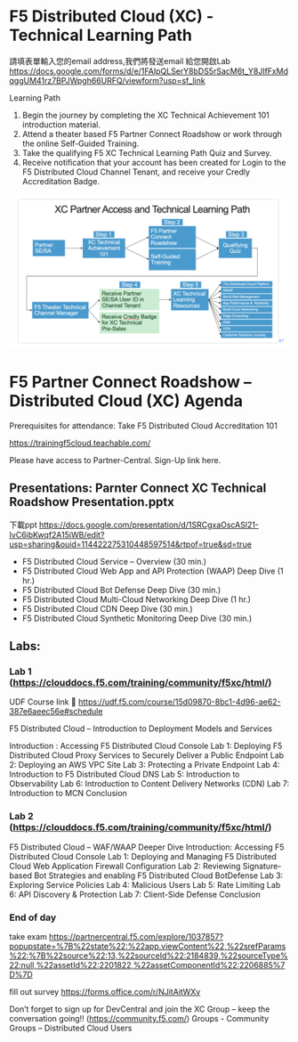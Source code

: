 # F5 Distributed Cloud (XC) - Technical Learning Path

請填表單輸入您的email address,我們將發送email 給您開啟Lab
https://docs.google.com/forms/d/e/1FAIpQLSerY8bDS5rSacM6t_Y8JlfFxMdqggUM41rz7BPJWpgh66URFQ/viewform?usp=sf_link

Learning Path
1.	Begin the journey by completing the XC Technical Achievement 101 introduction material.
2.	Attend a theater based F5 Partner Connect Roadshow or work through the online Self-Guided Training.
3.	Take the qualifying F5 XC Technical Learning Path Quiz and Survey.
4.	Receive notification that your account has been created for Login to the F5 Distributed Cloud Channel Tenant, and receive your Credly Accreditation Badge.


![Alt text](learningpath.png)

# F5 Partner Connect Roadshow – Distributed Cloud (XC) Agenda
 
Prerequisites for attendance:  Take F5 Distributed Cloud Accreditation 101 

https://trainingf5cloud.teachable.com/

Please have access to Partner-Central. Sign-Up link here.
 
## Presentations: Parnter Connect XC Technical Roadshow Presentation.pptx

下載ppt
https://docs.google.com/presentation/d/1SRCgxaOscASl21-IvC6ibKwqf2A15iWB/edit?usp=sharing&ouid=114422275310448597514&rtpof=true&sd=true

- F5 Distributed Cloud Service – Overview (30 min.)
- F5 Distributed Cloud Web App and API Protection (WAAP) Deep Dive (1 hr.)
- F5 Distributed Cloud Bot Defense Deep Dive (30 min.)
- F5 Distributed Cloud Multi-Cloud Networking Deep Dive (1 hr.)
- F5 Distributed Cloud CDN Deep Dive (30 min.)
- F5 Distributed Cloud Synthetic Monitoring Deep Dive (30 min.)
 
## Labs:
 
### Lab 1 (https://clouddocs.f5.com/training/community/f5xc/html/)

UDF Course link  https://udf.f5.com/course/15d09870-8bc1-4d96-ae62-387e6aeec56e#schedule
 
F5 Distributed Cloud – Introduction to Deployment Models and Services
                
Introduction : Accessing F5 Distributed Cloud Console
Lab 1:  Deploying F5 Distributed Cloud Proxy Services to Securely Deliver a Public Endpoint
Lab 2: Deploying an AWS VPC Site
Lab 3: Protecting a Private Endpoint
Lab 4: Introduction to F5 Distributed Cloud DNS
Lab 5:  Introduction to Observability
Lab 6: Introduction to Content Delivery Networks (CDN)
Lab 7: Introduction to MCN
Conclusion
 
### Lab 2 (https://clouddocs.f5.com/training/community/f5xc/html/)
 
F5 Distributed Cloud – WAF/WAAP Deeper Dive
Introduction:  Accessing F5 Distributed Cloud Console
Lab 1:  Deploying and Managing F5 Distributed Cloud Web Application Firewall Configuration
Lab 2:  Reviewing Signature-based Bot Strategies and enabling F5 Distributed Cloud BotDefense
Lab 3:  Exploring Service Policies
Lab 4: Malicious Users
Lab 5:  Rate Limiting
Lab 6: API Discovery & Protection
Lab 7: Client-Side Defense
Conclusion
 
### End of day  
take exam 
https://partnercentral.f5.com/explore/1037857?popupstate=%7B%22state%22:%22app.viewContent%22,%22srefParams%22:%7B%22source%22:13,%22sourceId%22:2184839,%22sourceType%22:null,%22assetId%22:2201822,%22assetComponentId%22:2206885%7D%7D

fill out survey 
https://forms.office.com/r/NJitAitWXv

Don’t forget to sign up for DevCentral and join the XC Group – keep the conversation going!! 
(https://community.f5.com/) Groups - Community Groups – Distributed Cloud Users


 
 
 
 
 
